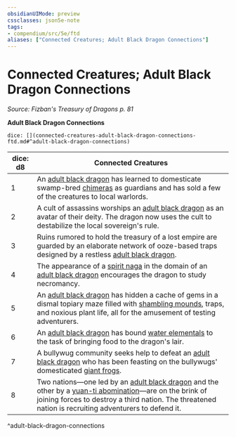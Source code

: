 ```yaml
---
obsidianUIMode: preview
cssclasses: json5e-note
tags:
- compendium/src/5e/ftd
aliases: ["Connected Creatures; Adult Black Dragon Connections"]
---
```

# Connected Creatures; Adult Black Dragon Connections
*Source: Fizban's Treasury of Dragons p. 81* 

**Adult Black Dragon Connections**

`dice: [](connected-creatures-adult-black-dragon-connections-ftd.md#^adult-black-dragon-connections)`

| dice: d8 | Connected Creatures |
|----------|---------------------|
| 1 | An [adult black dragon](/2-Mechanics/CLI/bestiary/dragon/adult-black-dragon.md) has learned to domesticate swamp-bred [chimeras](/2-Mechanics/CLI/bestiary/monstrosity/chimera.md) as guardians and has sold a few of the creatures to local warlords. |
| 2 | A cult of assassins worships an [adult black dragon](/2-Mechanics/CLI/bestiary/dragon/adult-black-dragon.md) as an avatar of their deity. The dragon now uses the cult to destabilize the local sovereign's rule. |
| 3 | Ruins rumored to hold the treasury of a lost empire are guarded by an elaborate network of ooze-based traps designed by a restless [adult black dragon](/2-Mechanics/CLI/bestiary/dragon/adult-black-dragon.md). |
| 4 | The appearance of a [spirit naga](/2-Mechanics/CLI/bestiary/monstrosity/spirit-naga.md) in the domain of an [adult black dragon](/2-Mechanics/CLI/bestiary/dragon/adult-black-dragon.md) encourages the dragon to study necromancy. |
| 5 | An [adult black dragon](/2-Mechanics/CLI/bestiary/dragon/adult-black-dragon.md) has hidden a cache of gems in a dismal topiary maze filled with [shambling mounds](/2-Mechanics/CLI/bestiary/plant/shambling-mound.md), traps, and noxious plant life, all for the amusement of testing adventurers. |
| 6 | An [adult black dragon](/2-Mechanics/CLI/bestiary/dragon/adult-black-dragon.md) has bound [water elementals](/2-Mechanics/CLI/bestiary/elemental/water-elemental.md) to the task of bringing food to the dragon's lair. |
| 7 | A bullywug community seeks help to defeat an [adult black dragon](/2-Mechanics/CLI/bestiary/dragon/adult-black-dragon.md) who has been feasting on the bullywugs' domesticated [giant frogs](/2-Mechanics/CLI/bestiary/beast/giant-frog.md). |
| 8 | Two nations—one led by an [adult black dragon](/2-Mechanics/CLI/bestiary/dragon/adult-black-dragon.md) and the other by a [yuan-ti abomination](/2-Mechanics/CLI/bestiary/monstrosity/yuan-ti-abomination.md)—are on the brink of joining forces to destroy a third nation. The threatened nation is recruiting adventurers to defend it. |
^adult-black-dragon-connections